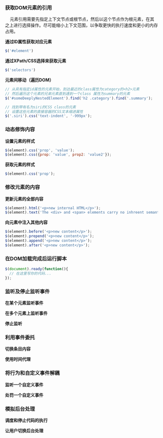 ### 获取DOM元素的引用

  &nbsp;&nbsp;元素引用需要先指定上下文节点或根节点，然后以这个节点作为根元素，在其之上进行选择操作。尽可能缩小上下文范围，以争取更快的执行速度和更小的内存占用。

**通过ID属性获取对应元素**

```js
$('#element')
```

**通过XPath/CSS选择来获取元素**

```js
$('selectors')
```

**元素间移动（遍历DOM）**

```js
// 从具有指定id属性的元素开始，到达最近的class属性为category的<h2>元素
// 然后遍历这个元素的兄弟元素直到遇到一个class 属性为summary的元素
$('#someDeeplyNestedElement').find('h2 .category').find('.summary');

// 找到带有名为siri的CSS class的元素
// 设置这些元素的直接容器的CSS文本缩进属性
$('.siri').css('text-indent', '-999px');
```

### 动态修饰内容

**设置元素的样式**

```js
$(element).css('prop', 'value');
$(element).css({prop: 'value', prop2: 'value2'});
```

**获取元素的样式**

```js
$(element).css('prop');
```

### 修改元素的内容

**更新元素的全部内容**

```js
$(element).html('<p>new internal HTML</p>');
$(element).text('The <div> and <span> elements carry no inhreent semantics')
```

**向元素中注入其他内容**

```js
$(element).before('<p>new content</p>');
$(element).prepend('<p>new content</p>');
$(element).append('<p>new content</p>');
$(element).after('<p>new content</p>');
```

### 在DOM加载完成后运行脚本

```js
$(document).ready(function(){
  // 在这里写你的代码...
});
```

### 监听及停止监听事件

**在某个元素监听事件**

**在多个元素上监听事件**

**停止监听**

### 利用事件委托

**切换条目内容**

**使用时间代理**

### 将行为和自定义事件解耦

**监听一个自定义事件**

**处罚一个自定义事件**

### 模拟后台处理

**调度和停止代码的执行**

**让用户切换后台处理**

